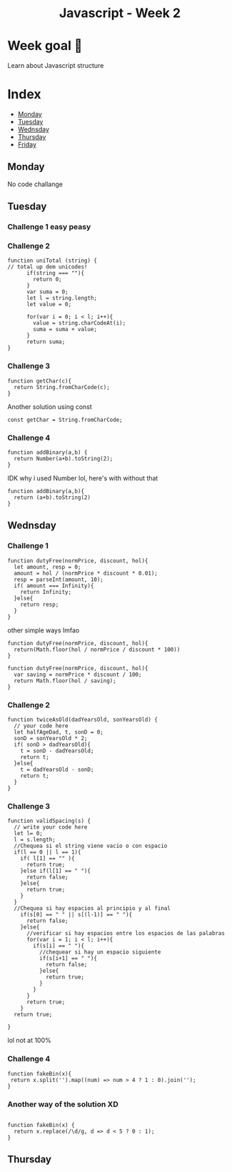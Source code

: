 <h1 align="center">Javascript - Week 2</h1>

# Week goal 🏁

<p>Learn about Javascript structure</p>

# Index
- [Monday](#monday)
- [Tuesday](#tuesday)
- [Wednsday](#wednsday)
- [Thursday](#thursday)
- [Friday](#friday)

## Monday
No code challange

## Tuesday
### Challenge 1 easy peasy
### Challenge 2
``` 
function uniTotal (string) {
// total up dem unicodes!
      if(string === ""){
        return 0;
      }
      var suma = 0;
      let l = string.length;
      let value = 0;
  
      for(var i = 0; i < l; i++){
        value = string.charCodeAt(i);        
        suma = suma + value;
      }
      return suma;
}
``` 
### Challenge 3
``` 
function getChar(c){
  return String.fromCharCode(c);
}
``` 
Another solution using const 
``` 
const getChar = String.fromCharCode;
``` 
### Challenge 4
``` 
function addBinary(a,b) {
  return Number(a+b).toString(2);
}
``` 
IDK why i used Number lol, here's with without that
``` 
function addBinary(a,b){
  return (a+b).toString(2)
}
``` 

## Wednsday
### Challenge 1
``` 
function dutyFree(normPrice, discount, hol){
  let amount, resp = 0;
  amount = hol / (normPrice * discount * 0.01);
  resp = parseInt(amount, 10);
  if( amount === Infinity){
    return Infinity;
  }else{
    return resp;
  }
}
``` 
other simple ways lmfao
``` 
function dutyFree(normPrice, discount, hol){
  return(Math.floor(hol / normPrice / discount * 100))
}
``` 
``` 
function dutyFree(normPrice, discount, hol){
  var saving = normPrice * discount / 100;
  return Math.floor(hol / saving);
}
``` 
### Challenge 2
``` 
function twiceAsOld(dadYearsOld, sonYearsOld) {
  // your code here
  let halfAgeDad, t, sonD = 0;
  sonD = sonYearsOld * 2;
  if( sonD > dadYearsOld){
    t = sonD - dadYearsOld;
    return t;
  }else{
    t = dadYearsOld - sonD;
    return t;
  }
}
``` 
### Challenge 3
``` 
function validSpacing(s) {
  // write your code here
  let l= 0;
  l = s.length;
  //Chequea si el string viene vacio o con espacio
  if(l == 0 || l == 1){
    if( l[1] == "" ){      
      return true;
    }else if(l[1] == " "){
      return false;
    }else{
      return true;
    }
  }  
  //Chequea si hay espacios al principio y al final
    if(s[0] == " " || s[(l-1)] == " "){      
      return false;
    }else{
      //verificar si hay espacios entre los espacios de las palabras
      for(var i = 1; i < l; i++){
        if(s[i] == " "){
          //chequear si hay un espacio siguiente
          if(s[i+1] == " "){
            return false;
          }else{
            return true;
          }
        }
      }
      return true;
    }
  return true;
  
}
``` 
lol not at 100%
### Challenge 4
``` 
function fakeBin(x){
 return x.split('').map((num) => num > 4 ? 1 : 0).join('');
}
``` 

### Another way of the solution XD
``` 

function fakeBin(x) {
  return x.replace(/\d/g, d => d < 5 ? 0 : 1);
}
``` 
## Thursday
